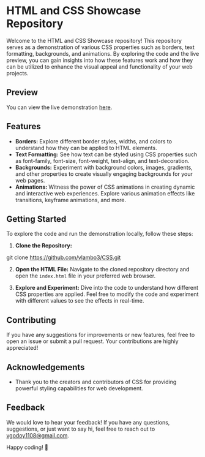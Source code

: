 # HTML and CSS Showcase Repository

Welcome to the HTML and CSS Showcase repository! This repository serves as a demonstration of various CSS properties such as borders, text formatting, backgrounds, and animations. By exploring the code and the live preview, you can gain insights into how these features work and how they can be utilized to enhance the visual appeal and functionality of your web projects.

## Preview

You can view the live demonstration [here](link_to_live_demo).

## Features

- **Borders:** Explore different border styles, widths, and colors to understand how they can be applied to HTML elements.
- **Text Formatting:** See how text can be styled using CSS properties such as font-family, font-size, font-weight, text-align, and text-decoration.
- **Backgrounds:** Experiment with background colors, images, gradients, and other properties to create visually engaging backgrounds for your web pages.
- **Animations:** Witness the power of CSS animations in creating dynamic and interactive web experiences. Explore various animation effects like transitions, keyframe animations, and more.

## Getting Started

To explore the code and run the demonstration locally, follow these steps:

1. **Clone the Repository:**
   
git clone https://github.com/vlambo3/CSS.git

2. **Open the HTML File:**
Navigate to the cloned repository directory and open the `index.html` file in your preferred web browser.

3. **Explore and Experiment:**
Dive into the code to understand how different CSS properties are applied. Feel free to modify the code and experiment with different values to see the effects in real-time.

## Contributing

If you have any suggestions for improvements or new features, feel free to open an issue or submit a pull request. Your contributions are highly appreciated!

## Acknowledgements

- Thank you to the creators and contributors of CSS for providing powerful styling capabilities for web development.

## Feedback

We would love to hear your feedback! If you have any questions, suggestions, or just want to say hi, feel free to reach out to [vgodoy1108@gmail.com](mailto:vgodoy1108@gmail.com).

Happy coding! 🚀


